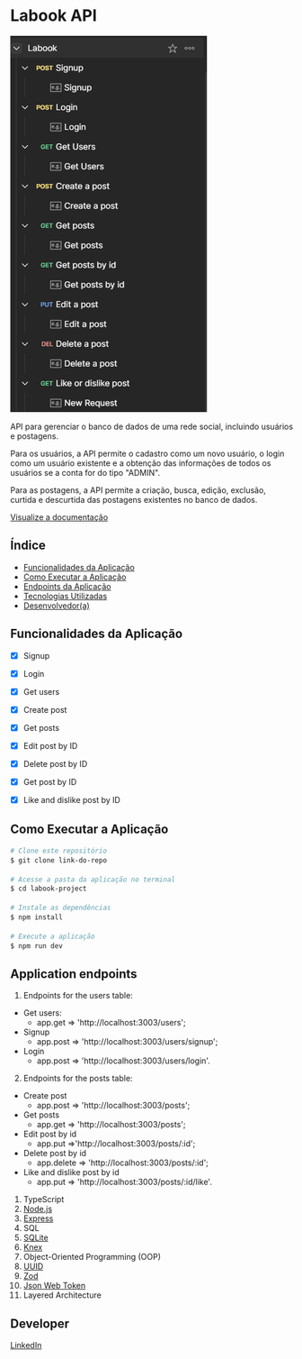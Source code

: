 # Labook API

![API-Documentation](./src/assets/labook.png)

API para gerenciar o banco de dados de uma rede social, incluindo usuários e postagens.

Para os usuários, a API permite o cadastro como um novo usuário, o login como um usuário existente e a obtenção das informações de todos os usuários se a conta for do tipo "ADMIN".

Para as postagens, a API permite a criação, busca, edição, exclusão, curtida e descurtida das postagens existentes no banco de dados.

[Visualize a documentação](https://documenter.getpostman.com/view/26594102/2s9YJW7S3a)

## Índice
- <a href="#funcionalidades">Funcionalidades da Aplicação</a>
- <a href="#executar">Como Executar a Aplicação</a>
- <a href="#endpoints">Endpoints da Aplicação</a>
- <a href="#tecnologias-utilizadas">Tecnologias Utilizadas</a>
- <a href="#desenvolvedor">Desenvolvedor(a)</a>

## Funcionalidades da Aplicação
 - [x]  Signup  
 - [x]  Login
 - [x]  Get users
 - [x]  Create post
 - [x]  Get posts 
 - [x]  Edit post by ID
 - [x]  Delete post by ID
 - [x]  Get post by ID
 - [x]  Like and dislike post by ID


## Como Executar a Aplicação
```bash
# Clone este repositório
$ git clone link-do-repo

# Acesse a pasta da aplicação no terminal
$ cd labook-project

# Instale as dependências
$ npm install

# Execute a aplicação
$ npm run dev
```

## Application endpoints

1. Endpoints for the users table:
 - Get users: 
    - app.get => 'http://localhost:3003/users';
 - Signup
    - app.post => 'http://localhost:3003/users/signup';
 - Login
    - app.post => 'http://localhost:3003/users/login'.

2. Endpoints for the posts table:
 - Create post
    - app.post => 'http://localhost:3003/posts';
 - Get posts
    - app.get => 'http://localhost:3003/posts';
 - Edit post by id
    - app.put =>'http://localhost:3003/posts/:id';
 - Delete post by id
    - app.delete => 'http://localhost:3003/posts/:id';
 - Like and dislike post by id
    - app.put => 'http://localhost:3003/posts/:id/like'.


1. TypeScript
2. [Node.js](https://nodejs.org/en)
3. [Express](https://expressjs.com/pt-br/)
4. SQL
5. [SQLite](https://www.sqlite.org/index.html)
6. [Knex](https://knexjs.org/)
7. Object-Oriented Programming (OOP)
8. [UUID](https://www.uuidgenerator.net/)
9. [Zod](https://zod.dev/)
10. [Json Web Token](https://jwt.io/)
11. Layered Architecture

## Developer
[LinkedIn](https://www.linkedin.com/in/gleicielen-dourado/)




